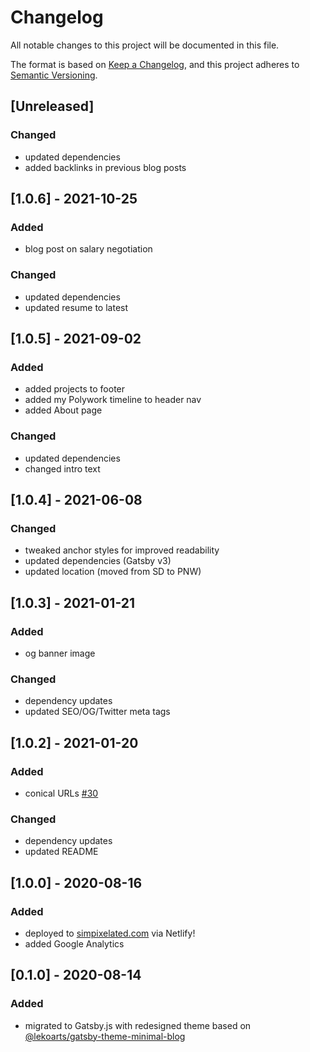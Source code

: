 # Changelog

All notable changes to this project will be documented in this file.

The format is based on [Keep a Changelog](https://keepachangelog.com/en/1.0.0/),
and this project adheres to [Semantic Versioning](https://semver.org/spec/v2.0.0.html).

## [Unreleased]

### Changed

- updated dependencies
- added backlinks in previous blog posts

## [1.0.6] - 2021-10-25

### Added

- blog post on salary negotiation

### Changed

- updated dependencies
- updated resume to latest

## [1.0.5] - 2021-09-02

### Added

- added projects to footer
- added my Polywork timeline to header nav
- added About page

### Changed

- updated dependencies
- changed intro text

## [1.0.4] - 2021-06-08

### Changed

- tweaked anchor styles for improved readability
- updated dependencies (Gatsby v3)
- updated location (moved from SD to PNW)

## [1.0.3] - 2021-01-21

### Added

- og banner image

### Changed

- dependency updates
- updated SEO/OG/Twitter meta tags

## [1.0.2] - 2021-01-20

### Added

- conical URLs [#30](https://github.com/simpixelated/simpixelated.com/pull/30)

### Changed

- dependency updates
- updated README

## [1.0.0] - 2020-08-16

### Added

- deployed to [simpixelated.com](http://simpixelated.com) via Netlify!
- added Google Analytics

## [0.1.0] - 2020-08-14

### Added

- migrated to Gatsby.js with redesigned theme based on [@lekoarts/gatsby-theme-minimal-blog](https://github.com/LekoArts/gatsby-themes/tree/master/themes/gatsby-theme-minimal-blog)

